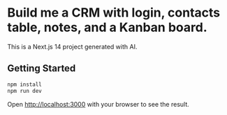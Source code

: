 # Build me a CRM with login, contacts table, notes, and a Kanban board.

This is a Next.js 14 project generated with AI.

## Getting Started

```bash
npm install
npm run dev
```

Open [http://localhost:3000](http://localhost:3000) with your browser to see the result.
